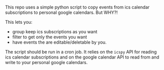 This repo uses a simple python script to copy events from ics calendar subscriptions to personal google calendars.
But WHY?!

This lets you:
- group keep ics subscriptions as you want
- filter to get only the events you want
- have events the are editable/deletable by you.

The script should be run in a cron job.
It relies on the `icspy` API for reading ics calendar subscriptions and on the google calendar API to read from and write to your personal google calendars.